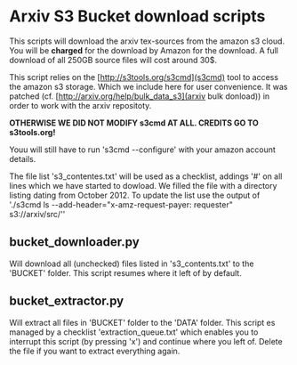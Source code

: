 # Arxiv S3 Bucket download scripts

This scripts will download the arxiv tex-sources from the amazon s3
cloud.  You will be __charged__ for the download by Amazon for the
download.  A full download of all 250GB source files will cost around
30$.

This script relies on the [http://s3tools.org/s3cmd](s3cmd) tool to
access the amazon s3 storage. Which we include here for user
convenience.  It was patched
(cf. [http://arxiv.org/help/bulk_data_s3](arxiv bulk donload)) in
order to work with the arxiv repositoty.

__OTHERWISE WE DID NOT MODIFY s3cmd AT ALL. CREDITS GO TO s3tools.org!__

Youu will still have to run 's3cmd --configure' with your amazon
account details.

The file list 's3_contentes.txt' will be used as a checklist, addings
'#' on all lines which we have started to dowload.  We filled the file
with a directory listing dating from October 2012.  To update the list
use the output of './s3cmd ls --add-header="x-amz-request-payer:
requester" s3://arxiv/src/''

## bucket_downloader.py 

Will download all (unchecked) files listed in 's3_contents.txt' to the
'BUCKET' folder.  This script resumes where it left of by default.

## bucket_extractor.py

Will extract all files in 'BUCKET' folder to the 'DATA' folder. This
script es managed by a checklist 'extraction_queue.txt' which enables
you to interrupt this script (by pressing 'x') and continue where you
left of. Delete the file if you want to extract everything again.
